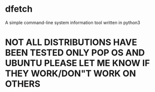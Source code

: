 # dfetch
A simple command-line system information tool written in python3

# NOT ALL DISTRIBUTIONS HAVE BEEN TESTED ONLY POP OS AND UBUNTU PLEASE LET ME KNOW IF THEY WORK/DON"T WORK ON OTHERS
